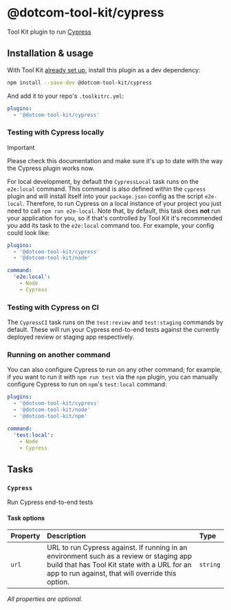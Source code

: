 # @dotcom-tool-kit/cypress

Tool Kit plugin to run [Cypress](https://www.cypress.io)

## Installation & usage

With Tool Kit [already set up](https://github.com/financial-times/dotcom-tool-kit#installing-and-using-tool-kit), install this plugin as a dev dependency:

```sh
npm install --save-dev @dotcom-tool-kit/cypress
```

And add it to your repo's `.toolkitrc.yml`:

```yml
plugins:
  - '@dotcom-tool-kit/cypress'
```

### Testing with Cypress locally

> [!IMPORTANT]
> Please check this documentation and make sure it's up to date with the way the Cypress plugin works now.

For local development, by default the `CypressLocal` task runs on the `e2e:local` command. This command is also defined within the `cypress` plugin and will install itself into your `package.json` config as the script `e2e-local`. Therefore, to run Cypress on a local instance of your project you just need to call `npm run e2e-local`. Note that, by default, this task does __not__ run your application for you, so if that's controlled by Tool Kit it's recommended you add its task to the `e2e:local` command too. For example, your config could look like:

```yml
plugins:
  - '@dotcom-tool-kit/cypress'
  - '@dotcom-tool-kit/node'

command:
  'e2e:local':
    - Node
    - Cypress
```

### Testing with Cypress on CI

The `CypressCI` task runs on the `test:review` and `test:staging` commands by default. These will run your Cypress end-to-end tests against the currently deployed review or staging app respectively.

### Running on another command
You can also configure Cypress to run on any other command; for example, if you want to run it with `npm run test` via the `npm` plugin, you can manually configure Cypress to run on `npm`'s `test:local` command:

```yml
plugins:
  - '@dotcom-tool-kit/cypress'
  - '@dotcom-tool-kit/node'
  - '@dotcom-tool-kit/npm'

command:
  'test:local':
    - Node
    - Cypress
```
<!-- begin autogenerated docs -->
## Tasks

### `Cypress`

Run Cypress end-to-end tests
#### Task options

| Property | Description                                                                                                                                                                                  | Type     |
| :------- | :------------------------------------------------------------------------------------------------------------------------------------------------------------------------------------------- | :------- |
| `url`    | URL to run Cypress against. If running in an environment such as a review or staging app build that has Tool Kit state with a URL for an app to run against, that will override this option. | `string` |

_All properties are optional._
<!-- end autogenerated docs -->
